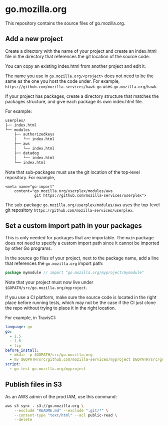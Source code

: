# go.mozilla.org

This repository contains the source files of go.mozilla.org.

## Add a new project

Create a directory with the name of your project and create an index.html file
in the directory that references the git location of the source code.

You can copy an existing index.html from another project and edit it.

The name you use in `go.mozilla.org/<project>` does not need to be the
same as the one you host the code under. For example,
`https://github.com/mozilla-services/hawk-go` uses `go.mozilla.org/hawk`.

If your project has packages, create a directory structure that matches the
packages structure, and give each package its own index.html file.

For example:
```bash
userplex/
├── index.html
└── modules
    ├── authorizedkeys
    │   └── index.html
    ├── aws
    │   └── index.html
    ├── datadog
    │   └── index.html
    └── index.html

```

Note that sub-packages must use the git location of the top-level repository.
For example, 
```
<meta name="go-import"
    content="go.mozilla.org/userplex/modules/aws
             git https://github.com/mozilla-services/userplex">
```

The sub-package `go.mozilla.org/userplex/modules/aws` uses the top-level git
repository `https://github.com/mozilla-services/userplex`.

## Set a custom import path in your packages

This is only needed for packages that are importable. The `main` package does
not need to specify a custom import path since it cannot be imported by other
Go programs.

In the source go files of your project, next to the package name, add a line
that references the `go.mozilla.org` import path:
```go
package mymodule // import "go.mozilla.org/myproject/mymodule"
```

Note that your project must now live under
`$GOPATH/src/go.mozilla.org/myproject`. 

If you use a CI platform, make sure the source code is located in the right
place before running tests, which may not be the case if the CI just clone the
repo without trying to place it in the right location.

For example, in TravisCI:
```yaml
language: go
go:
  - 1.5
  - 1.6
  - tip
before_install:
  - mkdir -p $GOPATH/src/go.mozilla.org
  - mv $GOPATH/src/github.com/mozilla-services/myproject $GOPATH/src/go.mozilla.org/myproject
script:
  - go test go.mozilla.org/myproject
```

## Publish files in S3

As an AWS admin of the prod IAM, use this command:

```bash
aws s3 sync . s3://go.mozilla.org \
    --exclude "README.md" --exclude ".git/*" \
    --content-type "text/html" --acl public-read \
    --delete
```
